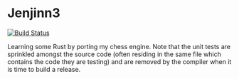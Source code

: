 # Jenjinn3

[![Build Status](https://travis-ci.com/maumay/Jenjinn3.svg?branch=master)](https://travis-ci.com/maumay/Jenjinn3)

Learning some Rust by porting my chess engine. Note that the unit tests are sprinkled amongst the source code (often residing in the same file which contains the code they are testing) and are removed by the compiler when it is time to build a release.
